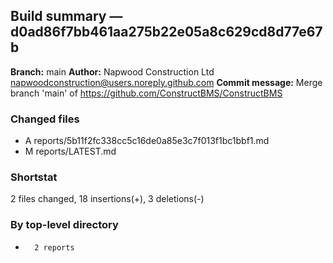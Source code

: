 ## Build summary — d0ad86f7bb461aa275b22e05a8c629cd8d77e67b

**Branch:** main
**Author:** Napwood Construction Ltd <napwoodconstruction@users.noreply.github.com>
**Commit message:** Merge branch 'main' of https://github.com/ConstructBMS/ConstructBMS

### Changed files
 - A	reports/5b11f2fc338cc5c16de0a85e3c7f013f1bc1bbf1.md
 - M	reports/LATEST.md

### Shortstat
 2 files changed, 18 insertions(+), 3 deletions(-)

### By top-level directory
 -       2 reports
